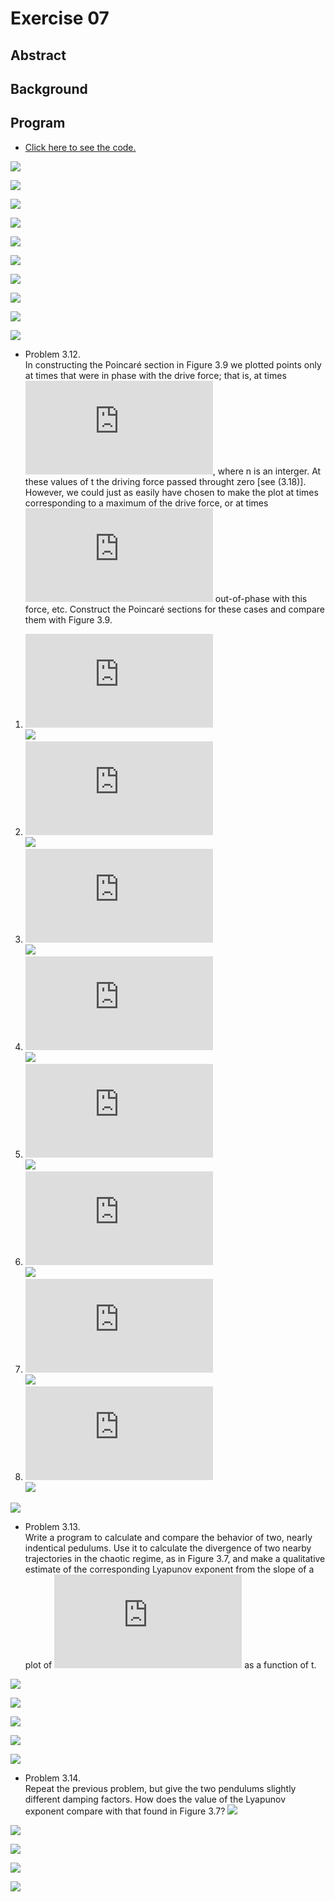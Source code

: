 # Exercise 07

## Abstract

## Background

## Program
* [Click here to see the code.](https://github.com/whucyb/computational_physics_N2014301020067/blob/master/Exercise_07/%20Exercise_07.py)

![](https://github.com/whucyb/computational_physics_N2014301020067/blob/master/Exercise_07/figure_1.png)

![](https://github.com/whucyb/computational_physics_N2014301020067/blob/master/Exercise_07/figure_2.png)

![](https://github.com/whucyb/computational_physics_N2014301020067/blob/master/Exercise_07/figure_3.png)

![](https://github.com/whucyb/computational_physics_N2014301020067/blob/master/Exercise_07/figure_4.png)

![](https://github.com/whucyb/computational_physics_N2014301020067/blob/master/Exercise_07/figure_5-1.png)

![](https://github.com/whucyb/computational_physics_N2014301020067/blob/master/Exercise_07/figure_5-2.png)

![](https://github.com/whucyb/computational_physics_N2014301020067/blob/master/Exercise_07/figure_5-3.png)

![](https://github.com/whucyb/computational_physics_N2014301020067/blob/master/Exercise_07/figure_6.png)

![](https://github.com/whucyb/computational_physics_N2014301020067/blob/master/Exercise_07/figure_7.png)

![](https://github.com/whucyb/computational_physics_N2014301020067/blob/master/Exercise_07/figure_7-1.png)

* Problem 3.12.<br>
In constructing the Poincaré section in Figure 3.9 we plotted points only at times that were in phase with the drive force; that is, at times ![](http://latex.codecogs.com/gif.latex?t%5Capprox%202%5Cpi%20n/%5COmega%20_D), where n is an interger. At these values of t the driving force passed throught zero [see (3.18)]. However, we could just as easily have chosen to make the plot at times corresponding to a maximum of the drive force, or at times ![](http://latex.codecogs.com/gif.latex?%5Cpi/4) out-of-phase with this force, etc. Construct the Poincaré sections for these cases and compare them with Figure 3.9.<br>
 1. ![](http://latex.codecogs.com/gif.latex?%5COmega%20_%7BD%7Dt%3D2n%5Cpi)<br>
 ![](https://github.com/whucyb/computational_physics_N2014301020067/blob/master/Exercise_07/figure_7-1.png)<br>
 2. ![](http://latex.codecogs.com/gif.latex?%5COmega%20_%7BD%7Dt%3D2n%5Cpi&plus;%5Cpi/4)<br>
 ![](https://github.com/whucyb/computational_physics_N2014301020067/blob/master/Exercise_07/figure_7-2.png)<br>
 3. ![](http://latex.codecogs.com/gif.latex?%5COmega%20_%7BD%7Dt%3D2n%5Cpi&plus;%5Cpi/2)<br>
 ![](https://github.com/whucyb/computational_physics_N2014301020067/blob/master/Exercise_07/figure_7-3.png)<br>
 4. ![](http://latex.codecogs.com/gif.latex?%5COmega%20_%7BD%7Dt%3D2n%5Cpi&plus;3%5Cpi/4)<br>
 ![](https://github.com/whucyb/computational_physics_N2014301020067/blob/master/Exercise_07/figure_7-4.png)<br>
 5. ![](http://latex.codecogs.com/gif.latex?%5COmega%20_%7BD%7Dt%3D2n%5Cpi&plus;%5Cpi)<br>
 ![](https://github.com/whucyb/computational_physics_N2014301020067/blob/master/Exercise_07/figure_7-5.png)<br>
 6. ![](http://latex.codecogs.com/gif.latex?%5COmega%20_%7BD%7Dt%3D2n%5Cpi&plus;5%5Cpi/4)<br>
 ![](https://github.com/whucyb/computational_physics_N2014301020067/blob/master/Exercise_07/figure_7-6.png)<br>
 7. ![](http://latex.codecogs.com/gif.latex?%5COmega%20_%7BD%7Dt%3D2n%5Cpi&plus;3%5Cpi/2)<br>
 ![](https://github.com/whucyb/computational_physics_N2014301020067/blob/master/Exercise_07/figure_7-7.png)<br>
 8. ![](http://latex.codecogs.com/gif.latex?%5COmega%20_%7BD%7Dt%3D2n%5Cpi&plus;7%5Cpi/4)<br>
 ![](https://github.com/whucyb/computational_physics_N2014301020067/blob/master/Exercise_07/figure_7-8.png)<br>

![](https://github.com/whucyb/computational_physics_N2014301020067/blob/master/Exercise_07/figure_7-9.png)

* Problem 3.13.<br>
Write a program to calculate and compare the behavior of two, nearly indentical pedulums. Use it to calculate the divergence of two nearby trajectories in the chaotic regime, as in Figure 3.7, and make a qualitative estimate of the corresponding Lyapunov exponent from the slope of a plot of ![](http://latex.codecogs.com/gif.latex?log%28%5CDelta%20%5Ctheta%20%29) as a function of t.

![](https://github.com/whucyb/computational_physics_N2014301020067/blob/master/Exercise_07/figure_6-2.png)

![](https://github.com/whucyb/computational_physics_N2014301020067/blob/master/Exercise_07/figure_6-1.png)

![](https://github.com/whucyb/computational_physics_N2014301020067/blob/master/Exercise_07/figure_6.png)

![](https://github.com/whucyb/computational_physics_N2014301020067/blob/master/Exercise_07/figure_6-3.png)

![](https://github.com/whucyb/computational_physics_N2014301020067/blob/master/Exercise_07/figure_6-4.png)

* Problem 3.14.<br>
Repeat the previous problem, but give the two pendulums slightly different damping factors. How does the value of the Lyapunov exponent compare with that found in Figure 3.7?
![](https://github.com/whucyb/computational_physics_N2014301020067/blob/master/Exercise_07/figure_6-5.png)

![](https://github.com/whucyb/computational_physics_N2014301020067/blob/master/Exercise_07/figure_6-6.png)

![](https://github.com/whucyb/computational_physics_N2014301020067/blob/master/Exercise_07/figure_6.png)

![](https://github.com/whucyb/computational_physics_N2014301020067/blob/master/Exercise_07/figure_6-7.png)

![](https://github.com/whucyb/computational_physics_N2014301020067/blob/master/Exercise_07/figure_6-8.png)
